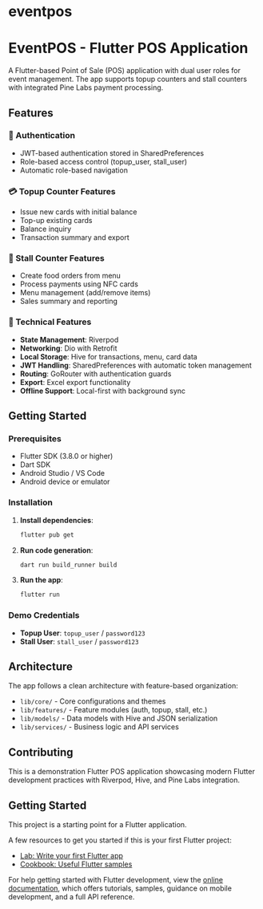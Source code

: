 # eventpos

# EventPOS - Flutter POS Application

A Flutter-based Point of Sale (POS) application with dual user roles for event management. The app supports topup counters and stall counters with integrated Pine Labs payment processing.

## Features

### 🔐 Authentication
- JWT-based authentication stored in SharedPreferences
- Role-based access control (topup_user, stall_user)
- Automatic role-based navigation

### 💳 Topup Counter Features
- Issue new cards with initial balance
- Top-up existing cards
- Balance inquiry
- Transaction summary and export

### 🏪 Stall Counter Features
- Create food orders from menu
- Process payments using NFC cards
- Menu management (add/remove items)
- Sales summary and reporting

### 🔧 Technical Features
- **State Management**: Riverpod
- **Networking**: Dio with Retrofit
- **Local Storage**: Hive for transactions, menu, card data
- **JWT Handling**: SharedPreferences with automatic token management
- **Routing**: GoRouter with authentication guards
- **Export**: Excel export functionality
- **Offline Support**: Local-first with background sync

## Getting Started

### Prerequisites
- Flutter SDK (3.8.0 or higher)
- Dart SDK
- Android Studio / VS Code
- Android device or emulator

### Installation

1. **Install dependencies**:
   ```bash
   flutter pub get
   ```

2. **Run code generation**:
   ```bash
   dart run build_runner build
   ```

3. **Run the app**:
   ```bash
   flutter run
   ```

### Demo Credentials

- **Topup User**: `topup_user` / `password123`
- **Stall User**: `stall_user` / `password123`

## Architecture

The app follows a clean architecture with feature-based organization:

- `lib/core/` - Core configurations and themes
- `lib/features/` - Feature modules (auth, topup, stall, etc.)
- `lib/models/` - Data models with Hive and JSON serialization
- `lib/services/` - Business logic and API services

## Contributing

This is a demonstration Flutter POS application showcasing modern Flutter development practices with Riverpod, Hive, and Pine Labs integration.

## Getting Started

This project is a starting point for a Flutter application.

A few resources to get you started if this is your first Flutter project:

- [Lab: Write your first Flutter app](https://docs.flutter.dev/get-started/codelab)
- [Cookbook: Useful Flutter samples](https://docs.flutter.dev/cookbook)

For help getting started with Flutter development, view the
[online documentation](https://docs.flutter.dev/), which offers tutorials,
samples, guidance on mobile development, and a full API reference.
